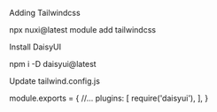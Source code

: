 Adding Tailwindcss

npx nuxi@latest module add tailwindcss


Install DaisyUI

npm i -D daisyui@latest

Update tailwind.config.js

module.exports = {
  //...
  plugins: [
    require('daisyui'),
  ],
}


